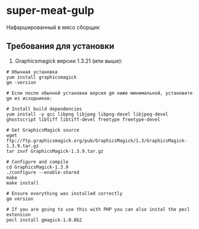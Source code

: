 # super-meat-gulp
Нафаршированный в мясо сборщик

## Требования для установки
1. Graphicsmagick версии 1.3.21 (или выше):
```
# Обычная установка
yum install graphicsmagick
gm -version

# Если после обычной установки версия gm ниже минимальной, установите gm из исходников:

# Install build dependencies
yum install -y gcc libpng libjpeg libpng-devel libjpeg-devel ghostscript libtiff libtiff-devel freetype freetype-devel

# Get GraphicsMagick source
wget ftp://ftp.graphicsmagick.org/pub/GraphicsMagick/1.3/GraphicsMagick-1.3.9.tar.gz
tar zxvf GraphicsMagick-1.3.9.tar.gz

# Configure and compile
cd GraphicsMagick-1.3.9
./configure --enable-shared
make
make install

# Ensure everything was installed correctly
gm version

# If you are going to use this with PHP you can also instal the pecl extension
pecl install gmagick-1.0.8b2
```
